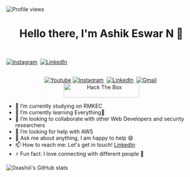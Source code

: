 
![Profile views](https://gpvc.arturio.dev/0xashiii)
<!--
**0xashiii/0xashiii** is a ✨ _special_ ✨ repository because its `README.md` (this file) appears on your GitHub profile.

Here are some ideas to get you started:
-->

<p>
  <h1 align="center"><b>Hello there, I'm Ashik Eswar N 👋</b></h1>
</p>

<p align="center">
<br>

<a href="https://www.instagram.com/0xashiiii/"><img src="https://img.shields.io/badge/instagram-%23E4405F.svg?&style=for-the-badge&logo=instagram&logoColor=white" alt="Instagram" /></a>&nbsp;
<a href="https://www.linkedin.com/in/ashik-eswar-n-6892991b0/"><img src="https://img.shields.io/badge/linkedin-%230077B5.svg?&style=for-the-badge&logo=linkedin&logoColor=white" alt="LinkedIn" /></a>&nbsp;
</p>


<p align="center">
<br>
 <a href="https://www.youtube.com/channel/UCJgt2GFgJo6InoXg-k5QJ4w"><img alt="Youtube" title="Youtube" src="https://img.shields.io/badge/-YouTube-red?style=for-the-badge&logo=youtube&logoColor=white"/></a>
<a href="https://www.instagram.com/_ram404/"><img src="https://img.shields.io/badge/instagram-%23E4405F.svg?&style=for-the-badge&logo=instagram&logoColor=white" alt="Instagram" /></a>&nbsp;
<a href="https://www.linkedin.com/in/ramalingasamy-m-k-9003b21a3/"><img src="https://img.shields.io/badge/linkedin-%230077B5.svg?&style=for-the-badge&logo=linkedin&logoColor=white" alt="LinkedIn" /></a>&nbsp;
<a href="mailto:mkraviram476@gmail.com?subject=Hello%20Ram!"><img src="https://img.shields.io/badge/gmail-%23D14836.svg?&style=for-the-badge&logo=gmail&logoColor=white" alt="Gmail"/></a>&nbsp;
 <img src="http://www.hackthebox.eu/badge/image/386520" alt="Hack The Box" height="38px" width="200px"> 
</p>







<!--  
<img align="right" height="270px" alt="GIF" src="https://i.pinimg.com/originals/e4/26/70/e426702edf874b181aced1e2fa5c6cde.gif" /> -->

- 🔭 I’m currently studying on RMKEC
- 🌱 I’m currently learning Everything🤣
- 👯 I’m looking to collaborate with other Web Developers and security researchers
- 🤔 I’m looking for help with AWS
- 💬 Ask me about anything, I am happy to help :smile:
- 📫 How to reach me: Let's get in touch! [LinkedIn](https://www.linkedin.com/in/ashik-eswar-n-6892991b0/)
- ⚡ Fun fact: I love connecting with different people :raised_hands:

![0xashiii's GitHub stats](https://github-readme-stats.vercel.app/api?username=0xashiii&theme=midnight-purple&show_icons=true)
